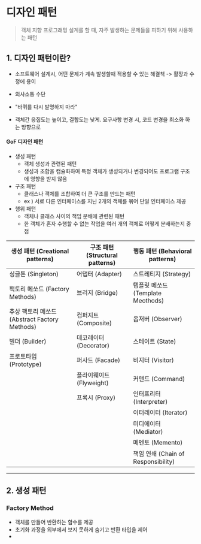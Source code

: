 # 디자인 패턴

> 객체 지향 프로그래밍 설계를 할 때, 자주 발생하는 문제들을 피하기 위해 사용하는 패턴



## 1. 디자인 패턴이란?

- 소프트웨어 설계시, 어떤 문제가 계속 발생할때 적용할 수 있는 해결책 -> 활장과 수정에 용이

- 의사소통 수단

- "바퀴를 다시 발명하지 마라"

- 객체간 응집도는 높이고, 결합도는 낮게. 요구사항 변경 시, 코드 변경을 최소화 하는 방향으로

  

#### GoF 디자인 패턴 

- 생성 패턴 
  - 객체 생성과 관련된 패턴
  - 생성과 조합을 캡슐화하여 특정 객체가 생성되거나 변경되어도 프로그램 구조에 영향을 받지 않음
- 구조 패턴
  - 클래스나 객체를 조합하여 더 큰 구조를 만드는 패턴
  - ex ) 서로 다른 인터페이스를 지닌 2개의 객체를 묶어 단일 인터페이스 제공
- 행위 패턴
  - 객체나 클래스 사이의 책임 분배에 관련된 패턴
  - 한 객체가 혼자 수행할 수 없는 작업을 여러 개의 객체로 어떻게 분배하는지 중점

| 생성 패턴 (Creational patterns)               | 구조 패턴 (Structural patterns) | 행동 패턴 (Behavioral patterns)     |
| --------------------------------------------- | ------------------------------- | ----------------------------------- |
| 싱글톤 (Singleton)                            | 어댑터 (Adapter)                | 스트레티지 (Strategy)               |
| 팩토리 메쏘드 (Factory Methods)               | 브리지 (Bridge)                 | 템플릿 메쏘드 (Template Meothods)   |
| 추상 팩토리 메쏘드 (Abstract Factory Methods) | 컴퍼지트 (Composite)            | 옵저버 (Observer)                   |
| 빌더 (Builder)                                | 데코레이터 (Decorator)          | 스테이트 (State)                    |
| 프로토타입 (Prototype)                        | 퍼사드 (Facade)                 | 비지터 (Visitor)                    |
|                                               | 플라이웨이트 (Flyweight)        | 커맨드 (Command)                    |
|                                               | 프록시 (Proxy)                  | 인터프리터 (Interpreter)            |
|                                               |                                 | 이터레이터 (Iterator)               |
|                                               |                                 | 미디에이터 (Mediator)               |
|                                               |                                 | 메멘토 (Memento)                    |
|                                               |                                 | 책임 연쇄 (Chain of Responsibility) |

---



## 2. 생성 패턴



### Factory Method

- 객체를 만들어 반환하는 함수를 제공
- 초기화 과정을 외부에서 보지 못하게 숨기고 반환 타입을 제어
- 



